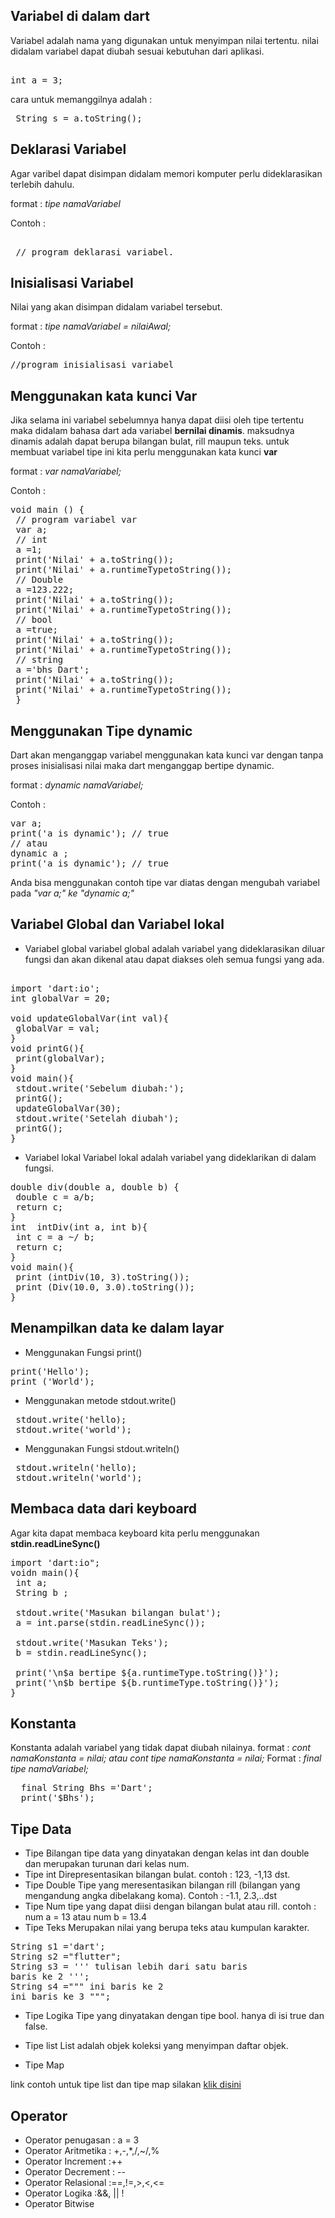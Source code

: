 ## Variabel di dalam dart
Variabel adalah nama yang digunakan untuk menyimpan nilai tertentu.  nilai didalam variabel dapat diubah sesuai kebutuhan dari aplikasi.
<pre> 
int a = 3; 
</pre>
cara untuk memanggilnya adalah : 
<pre> String s = a.toString(); </pre>

## Deklarasi Variabel 
Agar varibel dapat disimpan didalam memori komputer perlu dideklarasikan terlebih dahulu.

format : <i>tipe namaVariabel </i>

Contoh : 
<pre> 
 // program deklarasi variabel.
</pre>

## Inisialisasi Variabel 
Nilai yang akan disimpan didalam variabel tersebut.

format : <i> tipe namaVariabel = nilaiAwal; </i>

Contoh : 
<pre>
//program inisialisasi variabel  
</pre>

## Menggunakan kata kunci Var
Jika selama ini variabel sebelumnya hanya dapat diisi oleh tipe tertentu maka didalam bahasa dart ada variabel <b>bernilai dinamis</b>. maksudnya dinamis adalah dapat berupa bilangan bulat, rill maupun teks. untuk membuat variabel tipe ini kita perlu menggunakan kata kunci <b> var </b>

format : <i> var namaVariabel; </i>

Contoh : 
<pre>
void main () {
 // program variabel var 
 var a; 
 // int 
 a =1; 
 print('Nilai' + a.toString());
 print('Nilai' + a.runtimeTypetoString());
 // Double
 a =123.222; 
 print('Nilai' + a.toString());
 print('Nilai' + a.runtimeTypetoString());
 // bool 
 a =true; 
 print('Nilai' + a.toString());
 print('Nilai' + a.runtimeTypetoString());
 // string 
 a ='bhs Dart'; 
 print('Nilai' + a.toString());
 print('Nilai' + a.runtimeTypetoString());
 }
</pre>

## Menggunakan Tipe dynamic 
Dart akan menganggap  variabel menggunakan kata kunci var dengan tanpa proses inisialisasi nilai maka dart menganggap bertipe dynamic.

format : <i> dynamic namaVariabel; </i>

Contoh : 
<pre>
var a; 
print('a is dynamic'); // true
// atau 
dynamic a ;
print('a is dynamic'); // true
</pre>
Anda bisa menggunakan contoh tipe var diatas dengan mengubah variabel pada <i> "var a;"  ke "dynamic a;"</i>

## Variabel Global dan Variabel lokal
- Variabel global 
variabel global adalah variabel yang dideklarasikan diluar fungsi dan akan dikenal atau dapat diakses oleh semua fungsi yang ada.
<pre> 
import 'dart:io';
int globalVar = 20;

void updateGlobalVar(int val){
 globalVar = val;
}
void printG(){
 print(globalVar);
}
void main(){
 stdout.write('Sebelum diubah:');
 printG();
 updateGlobalVar(30);
 stdout.write('Setelah diubah');
 printG();
}
</pre>

- Variabel lokal
Variabel lokal adalah variabel yang dideklarikan di dalam fungsi.

<pre>
double div(double a, double b) {
 double c = a/b;
 return c;
}
int  intDiv(int a, int b){
 int c = a ~/ b;
 return c;
}
void main(){
 print (intDiv(10, 3).toString());
 print (Div(10.0, 3.0).toString());
}
</pre>


## Menampilkan data ke dalam layar
- Menggunakan Fungsi print() 

<pre>
print('Hello');
print ('World');
</pre>

- Menggunakan metode stdout.write()

<pre>
 stdout.write('hello);
 stdout.write('world');
</pre>

- Menggunakan Fungsi stdout.writeln()

<pre>
 stdout.writeln('hello);
 stdout.writeln('world');
</pre>

## Membaca data dari keyboard
Agar kita dapat membaca keyboard kita perlu menggunakan  <b> stdin.readLineSync() </b> 
<pre>
import 'dart:io";
voidn main(){
 int a; 
 String b ;
 
 stdout.write('Masukan bilangan bulat');
 a = int.parse(stdin.readLineSync());
 
 stdout.write('Masukan Teks');
 b = stdin.readLineSync();
 
 print('\n$a bertipe ${a.runtimeType.toString()}');
 print('\n$b bertipe ${b.runtimeType.toString()}');
}
</pre>

## Konstanta 
Konstanta adalah variabel yang tidak dapat diubah nilainya.
format : <i> cont namaKonstanta = nilai;  atau cont tipe namaKonstanta = nilai; </i>
Format : <i> final tipe namaVariabel;  </i>
<pre>
  final String Bhs ='Dart';
  print('$Bhs');
</pre>

## Tipe Data
- Tipe Bilangan 
tipe data yang dinyatakan dengan kelas int dan double dan merupakan turunan dari kelas num.
- Tipe int
Direpresentasikan bilangan bulat. contoh : 123, -1,13 dst.
- Tipe Double 
Tipe yang meresentasikan bilangan rill (bilangan yang mengandung angka dibelakang koma). Contoh : -1.1, 2.3,..dst
- Tipe Num 
tipe yang dapat diisi dengan bilangan bulat atau rill. contoh : num a = 13 atau num b = 13.4
- Tipe Teks 
Merupakan  nilai yang berupa teks atau kumpulan karakter.
<pre>
String s1 ='dart';
String s2 ="flutter";
String s3 = ''' tulisan lebih dari satu baris
baris ke 2 ''';
String s4 =""" ini baris ke 2
ini baris ke 3 """;
</pre>
- Tipe Logika 
Tipe yang dinyatakan dengan tipe bool. hanya di isi true dan false.
- Tipe list 
List adalah objek koleksi yang menyimpan daftar objek. 

- Tipe Map

link contoh untuk tipe list dan tipe map silakan <a href="https://gist.github.com/ariebhewhe/af72d10b552ceaa76e52c137e01cf836">klik disini</a>


## Operator 
- Operator penugasan : a = 3
- Operator Aritmetika : +,-,*,/,~/,%
- Operator Increment :++
- Operator Decrement  : --
- Operator Relasional :==,!=,>,<,<=
- Operator Logika :&&, || !
- Operator Bitwise 
